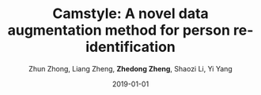 ---
title: "Camstyle: A novel data augmentation method for person re-identification"
collection: publications
permalink: /publication/2019-01-01-Camstyle-A-novel-data-augmentation-method-for-person-re-identification
date: 2019-01-01
doi: 10.1109/TIP.2018.2874313
venue: 'IEEE Transactions on Image Processing (TIP)'
paperurl: 'https://zdzheng.xyz/files/TIP-08485427.pdf'
code: 'https://github.com/zhunzhong07/CamStyle'
author: 'Zhun Zhong,  Liang Zheng,  <strong>Zhedong Zheng</strong>,  Shaozi Li,  Yi Yang'
citation: ' Zhun Zhong,  Liang Zheng,  Zhedong Zheng,  Shaozi Li,  Yi Yang, &quot;Camstyle: A novel data augmentation method for person re-identification.&quot; IEEE Transactions on Image Processing (TIP), 2019. DOI: 10.1109/TIP.2018.2874313'
pub_year: '2019'
bib: >
    '@article{zhong2019camstyle,
    author = "Zhong, Zhun and Zheng, Liang and Zheng, Zhedong and Li, Shaozi and Yang, Yi",
    doi = "10.1109/TIP.2018.2874313",
    title = "Camstyle: A novel data augmentation method for person re-identification",
    journal = "IEEE Transactions on Image Processing (TIP)",
    volume = "28",
    number = "3",
    pages = "1176--1190",
    year = "2019",
    url = "https://zdzheng.xyz/files/TIP-08485427.pdf",
    code = "https://github.com/zhunzhong07/CamStyle",
    publisher = "IEEE"
    }'
---